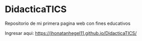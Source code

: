 # DidacticaTICS
Repositorio de mi primera pagina web con fines educativos 

Ingresar aqui: https://jhonatanhegel11.github.io/DidacticaTICS/
